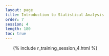 ```yaml
---
layout: page
title: Introduction to Statistical Analysis
order: 7
session: 4
length: 180
toc: true
---
```



<ol>
{% include r_training_session_4.html %}
</ol>
